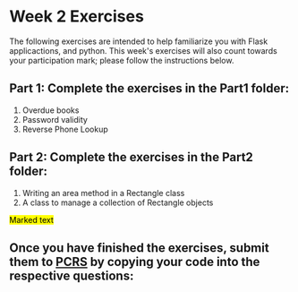 # Week 2 Exercises

The following exercises are intended to help familiarize you with Flask applicactions, and python. This week's exercises will also count towards your participation mark; please follow the instructions below. 

## Part 1: Complete the exercises in the Part1 folder:

1.  Overdue books
2.  Password validity
3.  Reverse Phone Lookup 

## Part 2: Complete the exercises in the Part2 folder:

1.  Writing an area method in a Rectangle class
2.  A class to manage a collection of Rectangle objects


<mark>Marked text</mark>


## Once you have finished the exercises, submit them to [PCRS](https://pcrs.teach.cs.toronto.edu/ECE1779-2022-09/content/quests) by copying your code into the respective questions: 
